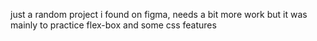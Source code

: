 just a random project i found on figma, needs a bit more work but it was mainly to practice flex-box and some css features

